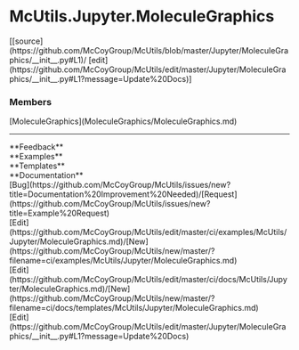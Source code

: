 # <a id="McUtils.Jupyter.MoleculeGraphics">McUtils.Jupyter.MoleculeGraphics</a> 
<div class="docs-source-link" markdown="1">
[[source](https://github.com/McCoyGroup/McUtils/blob/master/Jupyter/MoleculeGraphics/__init__.py#L1)/
[edit](https://github.com/McCoyGroup/McUtils/edit/master/Jupyter/MoleculeGraphics/__init__.py#L1?message=Update%20Docs)]
</div>
    


### Members
<div class="container alert alert-secondary bg-light">
  <div class="row">
   <div class="col" markdown="1">
[MoleculeGraphics](MoleculeGraphics/MoleculeGraphics.md)   
</div>
   <div class="col" markdown="1">
   
</div>
   <div class="col" markdown="1">
   
</div>
</div>
</div>













---


<div markdown="1" class="text-secondary">
<div class="container">
  <div class="row">
   <div class="col" markdown="1">
**Feedback**   
</div>
   <div class="col" markdown="1">
**Examples**   
</div>
   <div class="col" markdown="1">
**Templates**   
</div>
   <div class="col" markdown="1">
**Documentation**   
</div>
   <div class="col" markdown="1">
   
</div>
   <div class="col" markdown="1">
   
</div>
   <div class="col" markdown="1">
   
</div>
</div>
  <div class="row">
   <div class="col" markdown="1">
[Bug](https://github.com/McCoyGroup/McUtils/issues/new?title=Documentation%20Improvement%20Needed)/[Request](https://github.com/McCoyGroup/McUtils/issues/new?title=Example%20Request)   
</div>
   <div class="col" markdown="1">
[Edit](https://github.com/McCoyGroup/McUtils/edit/master/ci/examples/McUtils/Jupyter/MoleculeGraphics.md)/[New](https://github.com/McCoyGroup/McUtils/new/master/?filename=ci/examples/McUtils/Jupyter/MoleculeGraphics.md)   
</div>
   <div class="col" markdown="1">
[Edit](https://github.com/McCoyGroup/McUtils/edit/master/ci/docs/McUtils/Jupyter/MoleculeGraphics.md)/[New](https://github.com/McCoyGroup/McUtils/new/master/?filename=ci/docs/templates/McUtils/Jupyter/MoleculeGraphics.md)   
</div>
   <div class="col" markdown="1">
[Edit](https://github.com/McCoyGroup/McUtils/edit/master/Jupyter/MoleculeGraphics/__init__.py#L1?message=Update%20Docs)   
</div>
   <div class="col" markdown="1">
   
</div>
   <div class="col" markdown="1">
   
</div>
   <div class="col" markdown="1">
   
</div>
</div>
</div>
</div>